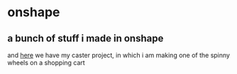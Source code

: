 # onshape
## a bunch of stuff i made in onshape

and [here](https://cvilleschools.onshape.com/documents/ea7a7b3847e94a38a76153ba/w/e05ab68a037e581eb7b076b1/e/0ebe589110d451f09714298d) we have my caster project, in which i am making one of the spinny wheels on a shopping cart
